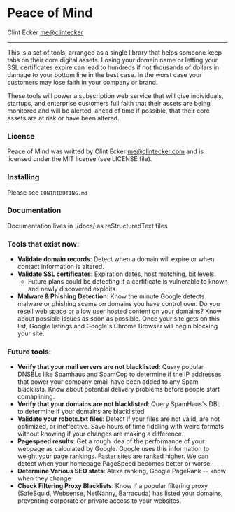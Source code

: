 # Peace of Mind

Clint Ecker <me@clintecker>

---------------------------

This is a set of tools, arranged as a single library that helps someone keep
tabs on their core digital assets.  Losing your domain name or letting your
SSL certificates expire can lead to hundreds if not thousands of dollars in
damage to your bottom line in the best case.  In the worst case your customers
may lose faith in your company or brand.

These tools will power a subscription web service that will give individuals,
startups, and enterprise customers full faith that their assets are being
monitored and will be alerted, ahead of time if possible, that their
core assets are at risk or have been altered.

### License

Peace of Mind was writted by Clint Ecker <me@clintecker.com> and is
licensed under the MIT license (see LICENSE file).

### Installing

Please see `CONTRIBUTING.md`

### Documentation

Documentation lives in ./docs/ as reStructuredText files

### Tools that exist now:

* **Validate domain records**: Detect when a domain will expire or when contact information is altered.
* **Validate SSL certificates**: Expiration dates, host matching, bit levels.
	- Future plans could be detecting if a certificate is vulnerable to known and newly discovered exploits.
* **Malware & Phishing Detection**: Know the minute Google detects malware or phishing scams on domains you have control over.  Do you resell web space or allow user hosted content on your domains?  Know about possible issues as soon as possible.  Once your site gets on this list, Google listings and Google's Chrome Browser will begin blocking your site.

### Future tools:

* **Verify that your mail servers are not blacklisted**: Query popular DNSBLs like Spamhaus and SpamCop to determine if the IP addresses that power your company email have been added to any Spam blacklists.  Know about potential delivery problems before people start comaplining.
* **Verify that your domains are not blacklisted**: Query SpamHaus's DBL to determine if your domains are blacklisted.
* **Validate your robots.txt files**: Detect if your files are not valid, are not optimized, or ineffective.  Save hours of time fiddling with weird formats without knowing if your changes are making a difference.
* **Pagespeed results**: Get a rough idea of the performance of your webpage as calculated by Google.  Google uses this information to weight your page rankings.  Faster sites are ranked higher.  We can detect when your homepage PageSpeed becomes better or worse.
* **Determine Various SEO stats**: Alexa ranking, Google PageRank -- know when they change
* **Check Filtering Proxy Blacklists**: Know if a popular filtering proxy (SafeSquid, Websense, NetNanny, Barracuda) has listed your domains, preventing corporate or private access to your websites.
